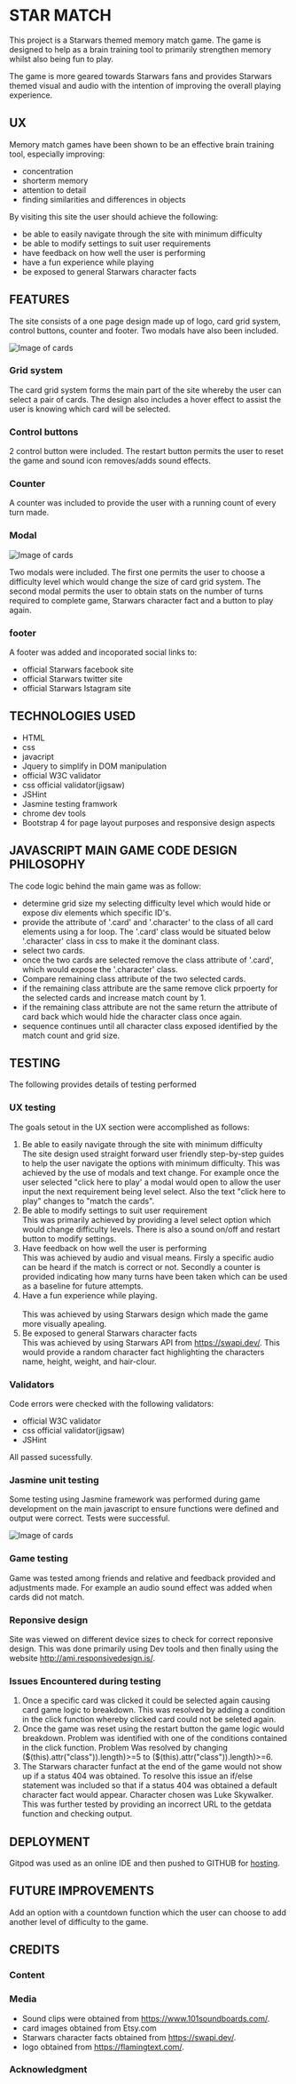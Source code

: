 # **STAR MATCH**

This project is a Starwars themed memory match game. The game is designed to help
as a brain training tool to primarily strengthen memory whilst also being fun to play.

The game is more geared towards Starwars fans and provides Starwars themed visual 
and audio with the intention of improving the overall playing experience. 

## UX

Memory match games have been shown to be an effective brain training tool, especially
improving:
* concentration
* shorterm memory
* attention to detail 
* finding similarities and differences in objects

By visiting this site the user should achieve the following:  
* be able to easily navigate through the site with minimum difficulty 
* be able to modify settings to suit user requirements 
* have feedback on how well the user is performing
* have a fun experience while playing
* be exposed to general Starwars character facts


## FEATURES

The site consists of a one page design made up of logo, card grid system, control buttons, counter and
footer. Two modals have also been included.

![Image of cards](assets/doc/main.png)

### Grid system

The card grid system forms the main part of the site whereby the user can select a pair of cards.
The design also includes a hover effect to assist the user is knowing which card will be selected.

### Control buttons

2 control button were included. The restart button permits the user to reset the game and sound icon
removes/adds sound effects.

### Counter

A counter was included to provide the user with a running count of every turn made.

### Modal

![Image of cards](assets/doc/level.png)

Two modals were included. The first one permits the user to choose a difficulty level
which would change the size of card grid system. The second modal permits the user to obtain 
stats on the number of turns required to complete game, Starwars character fact and a button to 
play again.

### footer

A footer was added and incoporated social links to:
* official Starwars facebook site
* official Starwars twitter site
* official Starwars Istagram site

## TECHNOLOGIES USED

* HTML
* css 
* javacript
* Jquery to simplify in DOM manipulation
* official W3C validator
* css official validator(jigsaw)
* JSHint 
* Jasmine testing framwork
* chrome dev tools
* Bootstrap 4 for page layout purposes and responsive design aspects


## JAVASCRIPT MAIN GAME CODE DESIGN PHILOSOPHY

The code logic behind the main game was as follow:
* determine grid size my selecting difficulty level which would hide or expose div elements which specific ID's.
* provide the attribute of '.card' and '.character' to the class of all card elements using a for loop.
The '.card' class would be situated below '.character' class in css to make it the dominant class.
* select two cards.
* once the two cards are selected remove the class attribute of '.card', which would expose the '.character' class.
* Compare remaining class attribute of the two selected cards.
* if the remaining class attribute are the same remove click prpoerty for the selected cards and increase match count by 1.
* if the remaining class attribute are not the same return the attribute of card back which would hide the character class
once again.
* sequence continues until all character class exposed identified by the match count and grid size. 


## TESTING 

The following provides details of testing performed

### UX testing

The goals setout in the UX section were accomplished as follows: 

1. Be able to easily navigate through the site with minimum difficulty</br>
The site design used straight forward user friendly step-by-step guides to help the user navigate
the options with minimum difficulty. This was achieved by the use of modals and text change.
For example once the user selected "click here to play' a modal would open to allow the user
input the next requirement being level select. Also the text "click here to play" changes to 
"match the cards".
2. Be able to modify settings to suit user requirement</br>
This was primarily achieved by providing a level select option which would change difficulty levels.
There is also a sound on/off and restart button to modify settings. 
3. Have feedback on how well the user is performing</br>
This was achieved by audio and visual means. Firsly a specific audio can be heard if the match is correct or
not. Secondly a counter is provided indicating how many turns have been taken which can be used as a
baseline for future attempts.
4. Have a fun experience while playing.</br>  
This was achieved by using Starwars design which made the game more visually apealing.
5. Be exposed to general Starwars character facts</br>
This was achieved by using Starwars API from https://swapi.dev/. This would provide a random character
fact highlighting the characters name, height, weight, and hair-clour.


### Validators
Code errors were checked with the following validators:
* official W3C validator
* css official validator(jigsaw)
* JSHint 

All passed sucessfully.

### Jasmine unit testing
Some testing using Jasmine framework was performed during game development on the main javascript to ensure 
functions were defined and output were correct. Tests were successful.

![Image of cards](assets/doc/jasmine.png)

### Game testing

Game was tested among friends and relative and feedback provided and adjustments made. For example an audio
sound effect was added when cards did not match.

### Reponsive design

Site was viewed on different device sizes to check for correct reponsive design. This was done primarily
using Dev tools and then finally using the website http://ami.responsivedesign.is/.  

### Issues Encountered during testing

1. Once a specific card was clicked it could be selected again causing card game logic to breakdown. This was 
resolved by adding a condition in the click function whereby clicked card could not be seleted again. 
2. Once the game was reset using the restart button the game logic would breakdown. Problem was identified
with one of the conditions contained in the click function. Problem Was resolved by changing ($(this).attr("class")).length)>=5 to
($(this).attr("class")).length)>=6.
3. The Starwars character funfact at the end of the game would not show up if a status 404 was obtained.
To resolve this issue an if/else statement was included so that if a status 404 was obtained a default character fact would 
appear. Character chosen was Luke Skywalker. This was further tested by providing an incorrect URL to the getdata function 
and checking output. 

## DEPLOYMENT
Gitpod was used as an online IDE and then pushed to GITHUB for [hosting](https://zahur76.github.io/MilestoneProject2/).

## FUTURE IMPROVEMENTS

Add an option with a countdown function which the user can choose to add another level of difficulty to the game.

## CREDITS

### Content

### Media

* Sound clips were obtained from https://www.101soundboards.com/.
* card images obtained from Etsy.com
* Starwars character facts obtained from https://swapi.dev/.
* logo obtained from https://flamingtext.com/.

### Acknowledgment










